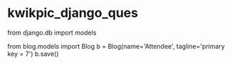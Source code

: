 # kwikpic_django_ques

from django.db import models

 from blog.models import Blog
 b = Blog(name='Attendee', tagline='primary key = 7')
 b.save()
